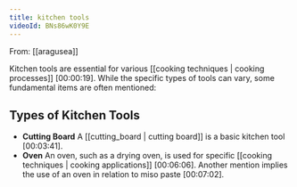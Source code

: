 ```yaml
---
title: kitchen tools
videoId: BNs86wK0Y9E
---
```


From: [[aragusea]] <br/> 

Kitchen tools are essential for various [[cooking techniques | cooking processes]] <a class="yt-timestamp" data-t="00:00:19">[00:00:19]</a>. While the specific types of tools can vary, some fundamental items are often mentioned:

## Types of Kitchen Tools

*   **Cutting Board**
    A [[cutting_board | cutting board]] is a basic kitchen tool <a class="yt-timestamp" data-t="00:03:41">[00:03:41]</a>.
*   **Oven**
    An oven, such as a drying oven, is used for specific [[cooking techniques | cooking applications]] <a class="yt-timestamp" data-t="00:06:06">[00:06:06]</a>. Another mention implies the use of an oven in relation to miso paste <a class="yt-timestamp" data-t="00:07:02">[00:07:02]</a>.
